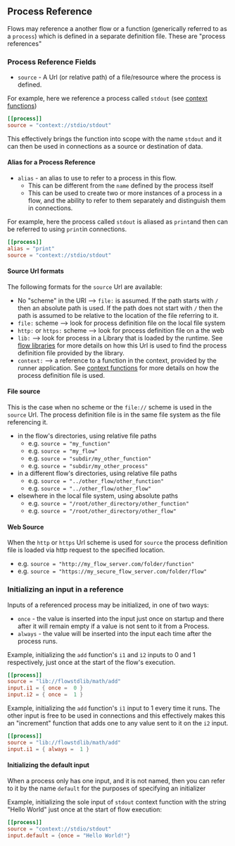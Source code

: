 ## Process Reference
Flows may reference a another flow or a function (generically referred to as a `process`) which is defined in a
separate definition file. These are "process references"

### Process Reference Fields
* `source` - A Url (or relative path) of a file/resource where the process is defined. 

For example, here we reference a process called `stdout` (see [context functions](context_functions.md))
```toml
[[process]]
source = "context://stdio/stdout"
```

This effectively brings the function into scope with the name `stdout` and it can then be used in connections
as a source or destination of data.

#### Alias for a Process Reference
* `alias` - an alias to use to refer to a process in this flow.
  * This can be different from the `name` defined by the process itself
  * This can be used to create two or more instances of a process in a flow,
    and the ability to refer to them separately and distinguish them in connections.

For example, here the process called `stdout` is aliased as `print`and then can be referred to using `print`in
connections.
```toml
[[process]]
alias = "print"
source = "context://stdio/stdout"
```

#### Source Url formats
The following formats for the `source` Url are available:
* No "scheme" in the URI --> `file:` is assumed. If the path starts with `/` then an absolute path is used. If
the path does not start with `/` then the path is assumed to be relative to the location of the file referring to it.
* `file:` scheme --> look for process definition file on the local file system
* `http:` or `https:` scheme --> look for process definition file on a the web
* `lib:` --> look for process in a Library that is loaded by the runtime. See [flow libraries](flow_libraries.md) for 
more details on how this Url is used to find the process definition file provided by the library.
* `context:` --> a reference to a function in the context, provided by the runner application. See [context 
  functions](context_functions.md) for more details on how the process definition file is used.

#### File source
This is the case when no scheme or the `file://` scheme is used in the `source` Url.
The process definition file is in the same file system as the file referencing it.
* in the flow's directories, using relative file paths 
    * e.g. `source = "my_function"`
    * e.g. `source = "my_flow"`
    * e.g. `source = "subdir/my_other_function"`
    * e.g. `source = "subdir/my_other_process"`
* in a different flow's directories, using relative file paths
    * e.g. `source = "../other_flow/other_function"`
    * e.g. `source = "../other_flow/other_flow"`
* elsewhere in the local file system, using absolute paths
    * e.g. `source = "/root/other_directory/other_function"`
    * e.g. `source = "/root/other_directory/other_flow"`

#### Web Source
When the `http` or `https` Url scheme is used for `source` the process definition file is loaded via http request
to the specified location.
* e.g. `source = "http://my_flow_server.com/folder/function"`
* e.g. `source = "https://my_secure_flow_server.com/folder/flow"`

### Initializing an input in a reference
Inputs of a referenced process may be initialized, in one of two ways:
* `once` - the value is inserted into the input just once on startup and there after it will remain empty if a 
  value is not sent to it from a Process.
* `always` - the value will be inserted into the input each time after the process runs.

Example, initializing the `add` function's `i1` and `ì2` inputs to 0 and 1 respectively, just once at the start
of the flow's execution.
```toml
[[process]]
source = "lib://flowstdlib/math/add"
input.i1 = { once =  0 }
input.i2 = { once =  1 }
```

Example, initializing the `add` function's `i1` input to 1 every time it runs. The other input is free to be
used in connections and this effectively makes this an "increment" function that adds one to any value sent to it
on the `i2` input.
```toml
[[process]]
source = "lib://flowstdlib/math/add"
input.i1 = { always =  1 }
```

#### Initializing the default input
When a process only has one input, and it is not named, then you can refer to it by the name `default` for the
purposes of specifying an initializer

Example, initializing the sole input of `stdout` context function with the string "Hello World" just once at
the start of flow execution:
```toml
[[process]]
source = "context://stdio/stdout"
input.default = {once = "Hello World!"}
```

